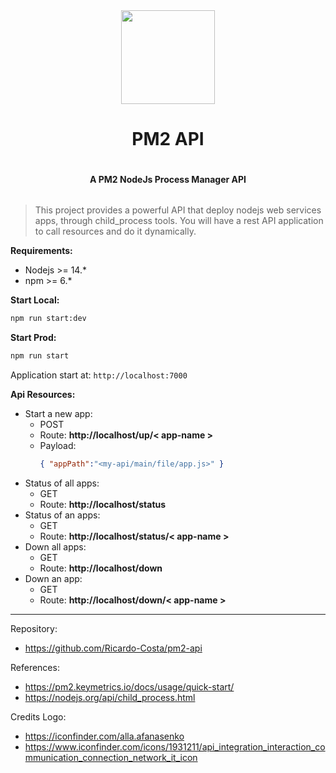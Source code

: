 <div style="display: flex; justify-content: center; width: 100%; align-items: center; flex-direction: column;">
<img src="./public/imgs/logo.svg" width="150" heigth="150">
<h1>PM2 API</h1>
<h4>A PM2 NodeJs Process Manager API</h4>
</div>

> This project provides a powerful API that deploy nodejs web services apps, through child_process tools. You will have a rest API application to call resources and do it dynamically.

**Requirements:**<br/>
- Nodejs >= 14.*
- npm >= 6.*

**Start Local:**<br/>
```bash
npm run start:dev
```

**Start Prod:**<br/>
```bash
npm run start
```
Application start at: `http://localhost:7000`

**Api Resources:**<br/>
- Start a new app:
  - POST
  - Route: **http://localhost/up/< app-name >**
  - Payload:
    ```json
    { "appPath":"<my-api/main/file/app.js>" }
    ```
- Status of all apps:
  - GET
  - Route: **http://localhost/status**
- Status of an apps:
  - GET
  - Route: **http://localhost/status/< app-name >**
- Down all apps:
  - GET
  - Route: **http://localhost/down**
- Down an app:
  - GET
  - Route: **http://localhost/down/< app-name >**

<hr/>

Repository:
- https://github.com/Ricardo-Costa/pm2-api

References:
- https://pm2.keymetrics.io/docs/usage/quick-start/
- https://nodejs.org/api/child_process.html

Credits Logo:
- https://iconfinder.com/alla.afanasenko
- https://www.iconfinder.com/icons/1931211/api_integration_interaction_communication_connection_network_it_icon